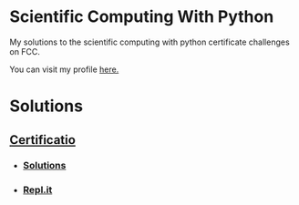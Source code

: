 # Scientific Computing With Python

My solutions to the scientific computing with python certificate challenges on FCC.

You can visit my profile [here.](https://freecodecamp.org/ret2christian)

# Solutions

## [Certificatio](https://www.freecodecamp.org/learn/scientific-computing-with-python/)

- ### [Solutions](https://github.com/chrvstian/sci-computing-with-python-cert)
- ### [Repl.it](https://replit.com/@null-ptrs?path=folder/Scientific%20Computing%20With%20Python%20Solutions)

